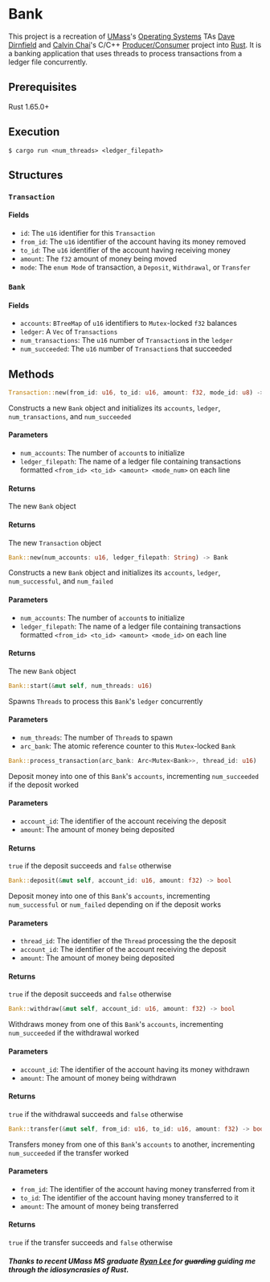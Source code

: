 # Bank
This project is a recreation of [UMass](https://www.umass.edu)'s [Operating Systems](https://www.cics.umass.edu/content/spring-23-course-descriptions#377) TAs [Dave Dirnfield](https://github.com/dd2912) and [Calvin Chai](https://github.com/NightDawnEX)'s C/C++ [Producer/Consumer](https://github.com/umass-cs-377/umass-cs-377.github.io/blob/a18ded192a18bc59affecb8ef077849617b3a61d/docs/04-projects/04-prodcon/index.md) project into [Rust](https://www.https://www.rust-lang.org). It is a banking application that uses threads to process transactions from a ledger file concurrently.
## Prerequisites
Rust 1.65.0+
## Execution
```console
$ cargo run <num_threads> <ledger_filepath>
```
## Structures
### `Transaction`
#### Fields
- `id`: The `u16` identifier for this `Transaction`
- `from_id`: The `u16` identifier of the account having its money removed
- `to_id`: The `u16` identifier of the account having receiving money
- `amount`: The `f32` amount of money being moved
- `mode`: The `enum Mode` of transaction, a `Deposit`, `Withdrawal`, or `Transfer`
### `Bank`
#### Fields
- `accounts`: `BTreeMap` of `u16` identifiers to `Mutex`-locked `f32` balances
- `ledger`: A `Vec` of `Transactions`
- `num_transactions`: The `u16` number of `Transaction`s in the `ledger`
- `num_succeeded`: The `u16` number of `Transaction`s that succeeded
## Methods
```rs
Transaction::new(from_id: u16, to_id: u16, amount: f32, mode_id: u8) -> Transaction
```
Constructs a new `Bank` object and initializes its `accounts`, `ledger`, `num_transactions`, and `num_succeeded`
#### Parameters
- `num_accounts`: The number of `account`s to initialize
- `ledger_filepath`: The name of a ledger file containing transactions formatted `<from_id>
  <to_id> <amount> <mode_num>` on each line
#### Returns
The new `Bank` object
#### Returns
The new `Transaction` object
```rs
Bank::new(num_accounts: u16, ledger_filepath: String) -> Bank
```
Constructs a new `Bank` object and initializes its `accounts`, `ledger`, `num_successful`, and `num_failed`
#### Parameters
- `num_accounts`: The number of `account`s to initialize
- `ledger_filepath`: The name of a ledger file containing transactions formatted `<from_id> <to_id> <amount> <mode_id>` on each line
#### Returns
The new `Bank` object
```rs
Bank::start(&mut self, num_threads: u16)
```
Spawns `Threads` to process this `Bank`'s `ledger` concurrently
#### Parameters
- `num_threads`: The number of `Thread`s to spawn
- `arc_bank`: The atomic reference counter to this `Mutex`-locked `Bank`
```rs
Bank::process_transaction(arc_bank: Arc<Mutex<Bank>>, thread_id: u16)
```
Deposit money into one of this `Bank`'s `accounts`, incrementing `num_succeeded` if the
deposit worked
#### Parameters
- `account_id`: The identifier of the account receiving the deposit
- `amount`: The amount of money being deposited
#### Returns
`true` if the deposit succeeds and `false` otherwise
```rs
Bank::deposit(&mut self, account_id: u16, amount: f32) -> bool
```
Deposit money into one of this `Bank`'s `accounts`, incrementing
`num_successful` or `num_failed` depending on if the deposit works
#### Parameters
- `thread_id`: The identifier of the `Thread` processing the the deposit
- `account_id`: The identifier of the account receiving the deposit
- `amount`: The amount of money being deposited
#### Returns
`true` if the deposit succeeds and `false` otherwise
```rs
Bank::withdraw(&mut self, account_id: u16, amount: f32) -> bool
```
Withdraws money from one of this `Bank`'s `accounts`, incrementing `num_succeeded` if the
withdrawal worked
#### Parameters
- `account_id`: The identifier of the account having its money withdrawn
- `amount`: The amount of money being withdrawn
#### Returns
`true` if the withdrawal succeeds and `false` otherwise
```rs
Bank::transfer(&mut self, from_id: u16, to_id: u16, amount: f32) -> bool
```
Transfers money from one of this `Bank`'s `accounts` to another, incrementing
`num_succeeded` if the transfer worked
#### Parameters
- `from_id`: The identifier of the account having money transferred from it
- `to_id`: The identifier of the account having money transferred to it
- `amount`: The amount of money being transferred
#### Returns
`true` if the transfer succeeds and `false` otherwise

##### Thanks to recent UMass MS graduate [Ryan Lee](https://github.com/rlee287) for ~~guarding~~ guiding me through the idiosyncrasies of Rust.